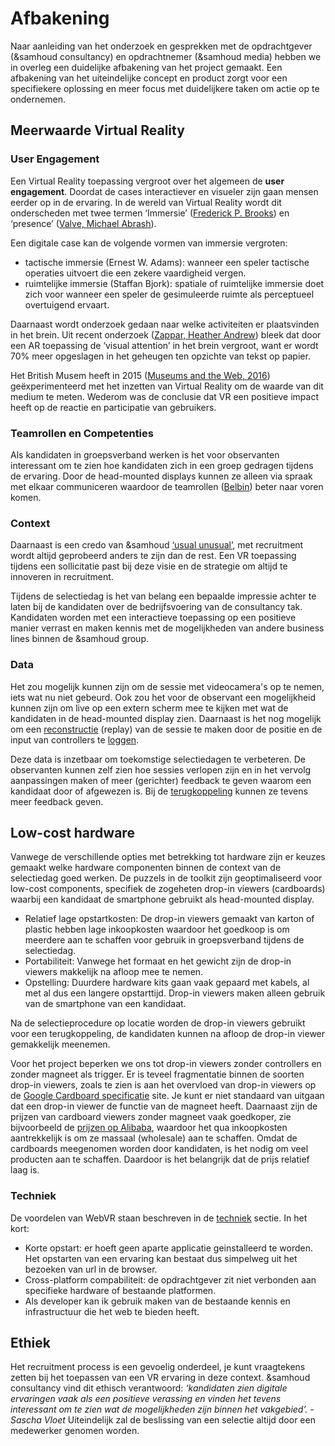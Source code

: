 # Afbakening

Naar aanleiding van het onderzoek en gesprekken met de opdrachtgever (&samhoud consultancy)  en opdrachtnemer (&samhoud media) hebben we in overleg een duidelijke afbakening van het project gemaakt. Een afbakening van het uiteindelijke concept en product zorgt voor een specifiekere oplossing en meer focus met duidelijkere taken om actie op te ondernemen.

## Meerwaarde Virtual Reality

### User Engagement
Een Virtual Reality toepassing vergroot over het algemeen de **user engagement**. Doordat de cases interactiever en visueler zijn gaan mensen eerder op in de ervaring. In de wereld van Virtual Reality wordt dit onderscheden met twee termen ‘Immersie’ ([Frederick P. Brooks](https://www.cs.unc.edu/~brooks/WhatsReal.pdf)) en ‘presence’ ([Valve, Michael Abrash](http://media.steampowered.com/apps/abrashblog/Abrash%20Dev%20Days%202014.pdf)). 

Een digitale case kan de volgende vormen van immersie vergroten:
* tactische immersie (Ernest W. Adams): wanneer een speler tactische operaties uitvoert die een zekere vaardigheid vergen.
* ruimtelijke immersie (Staffan Bjork): spatiale of ruimtelijke immersie doet zich voor wanneer een speler de gesimuleerde ruimte als perceptueel overtuigend ervaart.

Daarnaast wordt onderzoek gedaan naar welke activiteiten er plaatsvinden in het brein. Uit recent onderzoek ([Zappar, Heather Andrew](https://www.zappar.com/blog/how-augmented-reality-affects-brain/)) bleek dat door een AR toepassing de ‘visual attention’ in het brein vergroot, want er wordt 70% meer opgeslagen in het geheugen ten opzichte van tekst op papier.

Het British Musem heeft in 2015 ([Museums and the Web, 2016](https://mw2016.museumsandtheweb.com/paper/virtual-reality-at-the-british-museum-what-is-the-value-of-virtual-reality-environments-for-learning-by-children-and-young-people-schools-and-families/)) geëxperimenteerd met het inzetten van Virtual Reality om de waarde van dit medium te meten. Wederom was de conclusie dat VR een positieve impact heeft op de reactie en participatie van gebruikers.

### Teamrollen en Competenties
Als kandidaten in groepsverband werken is het voor observanten interessant om te zien hoe kandidaten zich in een groep gedragen tijdens de ervaring. Door de head-mounted displays kunnen ze alleen via spraak met elkaar communiceren waardoor de teamrollen ([Belbin](http://www.belbin.com/about/belbin-team-roles/)) beter naar voren komen.

### Context
Daarnaast is een credo van &samhoud [‘usual unusual’](http://consultancy.samhoud.com/en/about), met recruitment wordt altijd geprobeerd anders te zijn dan de rest. Een VR toepassing tijdens een sollicitatie past bij deze visie en de strategie om altijd te innoveren in recruitment.

Tijdens de selectiedag is het van belang een bepaalde impressie achter te laten bij de kandidaten over de bedrijfsvoering van de consultancy tak. Kandidaten worden met een interactieve toepassing op een positieve manier verrast en maken kennis met de mogelijkheden van andere business lines binnen de &samhoud group.

### Data
Het zou mogelijk kunnen zijn om de sessie met videocamera's op te nemen, iets wat nu niet gebeurd. Ook zou het voor de observant een mogelijkheid kunnen zijn om live op een extern scherm mee te kijken met wat de kandidaten in de head-mounted display zien. Daarnaast is het nog mogelijk om een [reconstructie](https://github.com/dmarcos/aframe-motion-capture-components) (replay) van de sessie te maken door de positie en de input van controllers te [loggen](https://www.npmjs.com/package/aframe-log-component).

Deze data is inzetbaar om toekomstige selectiedagen te verbeteren. De observanten kunnen zelf zien hoe sessies verlopen zijn en in het vervolg aanpassingen maken of meer (gerichter) feedback te geven waarom een kandidaat door of afgewezen is. Bij de [terugkoppeling](https://productbiografie.dandevri.es/research/SCENARIO.html) kunnen ze tevens meer feedback geven.

## Low-cost hardware
Vanwege de verschillende opties met betrekking tot hardware zijn er keuzes gemaakt welke hardware componenten binnen de context van de selectiedag goed werken. De puzzels in de toolkit zijn geoptimaliseerd voor low-cost components, specifiek de zogeheten drop-in viewers (cardboards) waarbij een kandidaat de smartphone gebruikt als head-mounted display.

* Relatief lage opstartkosten: De drop-in viewers gemaakt van karton of plastic hebben lage inkoopkosten waardoor het goedkoop is om meerdere aan te schaffen voor gebruik in groepsverband tijdens de selectiedag.
* Portabiliteit: Vanwege het formaat en het gewicht zijn de drop-in viewers makkelijk na afloop mee te nemen.
* Opstelling: Duurdere hardware kits gaan vaak gepaard met kabels, al met al dus een langere opstarttijd. Drop-in viewers maken alleen gebruik van de smartphone van een kandidaat.

Na de selectieprocedure op locatie worden de drop-in viewers gebruikt voor een terugkoppeling, de kandidaten kunnen na afloop de drop-in viewer gemakkelijk meenemen.

Voor het project beperken we ons tot drop-in viewers zonder controllers en zonder magneet als trigger. Er is teveel fragmentatie binnen de soorten drop-in viewers, zoals te zien is aan het overvloed van drop-in viewers op de [Google Cardboard specificatie](https://vr.google.com/cardboard/get-cardboard/) site. Je kunt er niet standaard van uitgaan dat een drop-in viewer de functie van de magneet heeft. Daarnaast zijn de prijzen van cardboard viewers zonder magneet vaak goedkoper, zie bijvoorbeeld de [prijzen op Alibaba](https://www.alibaba.com/trade/search?fsb=y&IndexArea=product_en&CatId=&SearchText=cardboard+viewer&viewtype=G), waardoor het qua inkoopkosten aantrekkelijk is om ze massaal (wholesale) aan te schaffen. Omdat de cardboards meegenomen worden door kandidaten, is het nodig om veel producten aan te schaffen. Daardoor is het belangrijk dat de prijs relatief laag is.

### Techniek
De voordelen van WebVR staan beschreven in de [techniek](https://productbiografie.dandevri.es/vr/TECH.html) sectie. In het kort:

* Korte opstart: er hoeft geen aparte applicatie geinstalleerd te worden. Het opstarten van een ervaring kan bestaat dus simpelweg uit het bezoeken van url in de browser.
* Cross-platform compabiliteit: de opdrachtgever zit niet verbonden aan specifieke hardware of bestaande platformen.
* Als developer kan ik gebruik maken van de bestaande kennis en infrastructuur die het web te bieden heeft.

## Ethiek
Het recruitment process is een gevoelig onderdeel, je kunt vraagtekens zetten bij het toepassen van een VR ervaring in deze context. &samhoud consultancy vind dit ethisch verantwoord: *‘kandidaten zien digitale ervaringen vaak als een positieve verassing en vinden het tevens interessant om te zien wat de mogelijkheden zijn binnen het vakgebied’. - Sascha Vloet* Uiteindelijk zal de beslissing van een selectie altijd door een medewerker genomen worden. 